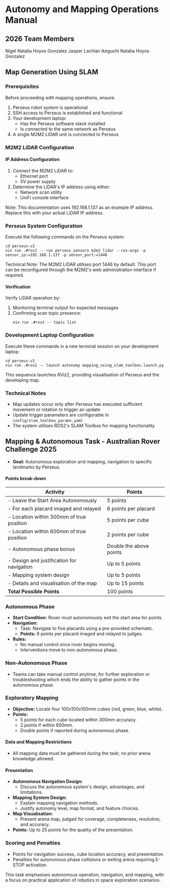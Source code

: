 # Autonomy and Mapping Operations Manual

## 2026 Team Members

Nigel
Natalia Hoyos Gonzalez
Jasper
Lachlan Ikeguchi
Natalia Hoyos Gonzalez

## Map Generation Using SLAM

### Prerequisites

Before proceeding with mapping operations, ensure:

1. Perseus robot system is operational
2. SSH access to Perseus is established and functional
3. Your development laptop:
   - Has the Perseus software stack installed
   - Is connected to the same network as Perseus
4. A single M2M2 LiDAR unit is connected to Perseus

### M2M2 LiDAR Configuration

#### IP Address Configuration

1. Connect the M2M2 LiDAR to:
   - Ethernet port
   - 5V power supply
2. Determine the LiDAR's IP address using either:
   - Network scan utility
   - UniFi console interface

Note: This documentation uses 192.168.1.137 as an example IP address. Replace this with your actual LiDAR IP address.

### Perseus System Configuration

Execute the following commands on the Perseus system:

```console
cd perseus-v2
nix run .#ros2 -- run perseus_sensors m2m2_lidar --ros-args -p sensor_ip:=192.168.1.137 -p sensor_port:=1446
```

Technical Note: The M2M2 LiDAR utilises port 1446 by default. This port can be reconfigured through the M2M2's web administration interface if required.

#### Verification

Verify LiDAR operation by:

1. Monitoring terminal output for expected messages
2. Confirming scan topic presence:
   ```console
   nix run .#ros2 -- topic list
   ```

### Development Laptop Configuration

Execute these commands in a new terminal session on your development laptop:

```console
cd perseus-v2
nix run .#ros2 -- launch autonomy mapping_using_slam_toolbox.launch.py
```

This sequence launches RViz2, providing visualisation of Perseus and the developing map.

### Technical Notes

- Map updates occur only after Perseus has executed sufficient movement or rotation to trigger an update
- Update trigger parameters are configurable in `config/slam_toolbox_params.yaml`
- The system utilises ROS2's SLAM Toolbox for mapping functionality

## Mapping & Autonomous Task - Australian Rover Challenge 2025

- **Goal:** Autonomous exploration and mapping, navigation to specific landmarks by Perseus.

#### Points break-down

| Activity                                  | Points                  |
| ----------------------------------------- | ----------------------- |
| - Leave the Start Area Autonomously       | 5 points                |
| - For each placard imaged and relayed     | 6 points per placard    |
| - Location within 300mm of true position  | 5 points per cube       |
| - Location within 600mm of true position  | 2 points per cube       |
| - Autonomous phase bonus                  | Double the above points |
| - Design and justification for navigation | Up to 5 points          |
| - Mapping system design                   | Up to 5 points          |
| - Details and visualisation of the map    | Up to 15 points         |
| **Total Possible Points**                 | 100 points              |

### Autonomous Phase

- **Start Condition:** Rover must autonomously exit the start area for points.
- **Navigation:**
  - Task: Navigate to five placards using a pre-provided schematic.
  - **Points:** 6 points per placard imaged and relayed to judges.
- **Rules:**
  - No manual control once rover begins moving.
  - Interventions move to non-autonomous phase.

### Non-Autonomous Phase

- Teams can take manual control anytime, for further exploration or troubleshooting which ends the ability to gather points in the autonomous phase.

### Exploratory Mapping

- **Objective:** Locate four 100x100x100mm cubes (red, green, blue, white).
- **Points:**
  - 5 points for each cube located within 300mm accuracy.
  - 2 points if within 600mm.
  - Double points if reported during autonomous phase.

#### Data and Mapping Restrictions

- All mapping data must be gathered during the task; no prior arena knowledge allowed.

#### Presentation

- **Autonomous Navigation Design:**
  - Discuss the autonomous system's design, advantages, and limitations.
- **Mapping System Design:**
  - Explain mapping navigation methods.
  - Justify autonomy level, map format, and feature choices.
- **Map Visualisation:**
  - Present arena map, judged for coverage, completeness, resolution, and accuracy.
- **Points:** Up to 25 points for the quality of the presentation.

### Scoring and Penalties

- Points for navigation success, cube location accuracy, and presentation.
- Penalties for autonomous phase collisions or exiting arena requiring E-STOP activation.

This task emphasises autonomous operation, navigation, and mapping, with a focus on practical application of robotics in space exploration scenarios.
